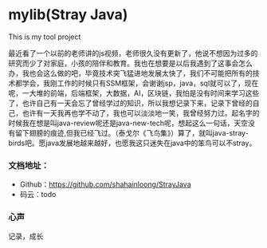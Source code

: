 # mylib(Stray Java)
This is my tool project

最近看了一个以前的老师讲的js视频，老师很久没有更新了，他说不想因为过多的研究而少了对家庭，小孩的陪伴和教育。我也在想要是以后我遇到了这事会怎么办，我也会这么做的吧，毕竟技术突飞猛进地发展太快了，我们不可能把所有的技术都学会，我刚工作的时候只有SSM框架，会谢谢jsp，java，sql就可以了，现在呢，一大堆的前端，后端框架，大数据，AI，区块链，我怕是没有时间来学习这些了，也许自己有一天会忘了曾经学过的知识，所以我想记录下来，记录下曾经的自己，也许有一天我再也学不动了，我也可以淡淡地一笑，我曾经努力过。起名字的时候我在想是叫java-review呢还是java-new-tech呢，想起这么一句话，天空没有留下翅膀的痕迹,但我已经飞过。（泰戈尔《飞鸟集》）算了，就叫java-stray-birds吧。愿java发展地越来越好，也愿我这只迷失在java中的笨鸟可以不stray。

### 文档地址：

- Github：https://github.com/shahainloong/StrayJava
- 码云：todo

### 心声

记录，成长
